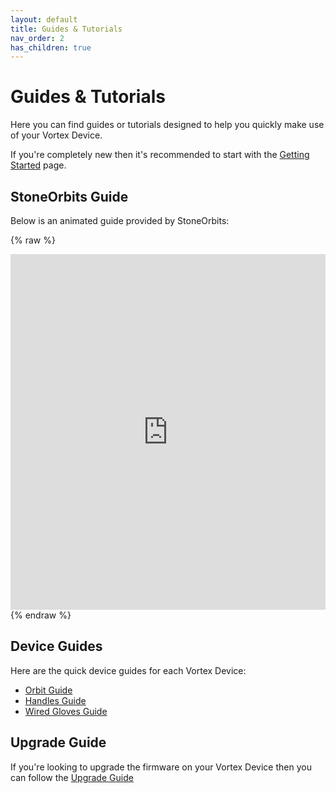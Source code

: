 ```yaml
---
layout: default
title: Guides & Tutorials
nav_order: 2
has_children: true
---
```


# Guides & Tutorials

Here you can find guides or tutorials designed to help you quickly make use of your Vortex Device.

If you're completely new then it's recommended to start with the [Getting Started](getting_started.html) page.

## StoneOrbits Guide

Below is an animated guide provided by StoneOrbits:

{% raw %}
<iframe src="https://docs.google.com/presentation/d/e/1PACX-1vRLsq6i3h9JlYHX0wS3SG9eDZ1vzIsRIU8GAZ9C2QW80uRoexr6_MAmvv_RAu7yuKxZiHy0dH9s2c3q/embed?start=false&loop=false&delayms=3000" frameborder="0" width="100%" height="569" allowfullscreen="true" mozallowfullscreen="true" webkitallowfullscreen="true"></iframe>
{% endraw %}

## Device Guides

Here are the quick device guides for each Vortex Device:

 - [Orbit Guide](orbit_guide.html)
 - [Handles Guide](handle_guide.html)
 - [Wired Gloves Guide](gloves_guide.html)

## Upgrade Guide

If you're looking to upgrade the firmware on your Vortex Device then you can follow the [Upgrade Guide](upgrade_guide.html)
